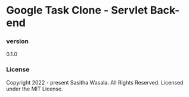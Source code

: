# Google Task Clone - Servlet Back-end

### version
0.1.0

### License
Copyright 2022 - present Sasitha Wasala. All Rights Reserved.
Licensed under the MIT License.